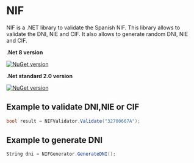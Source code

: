 # NIF
NIF is a .NET library to validate the Spanish NIF. This library allows to validate the DNI, NIE and CIF. It also allows to generate random DNI, NIE and CIF.

**.Net 8 version**

[![NuGet version](https://badge.fury.io/nu/NIF.svg)](https://badge.fury.io/nu/NIF)

**.Net standard 2.0 version**

[![NuGet version](https://badge.fury.io/nu/Spanish.NIF.svg)](https://badge.fury.io/nu/Spanish.NIF)

## Example to validate DNI,NIE or CIF
```csharp
bool result = NIFValidator.Validate("32700667A");
```
## Example to generate DNI
```csharp
String dni = NIFGenerator.GenerateDNI();
```
